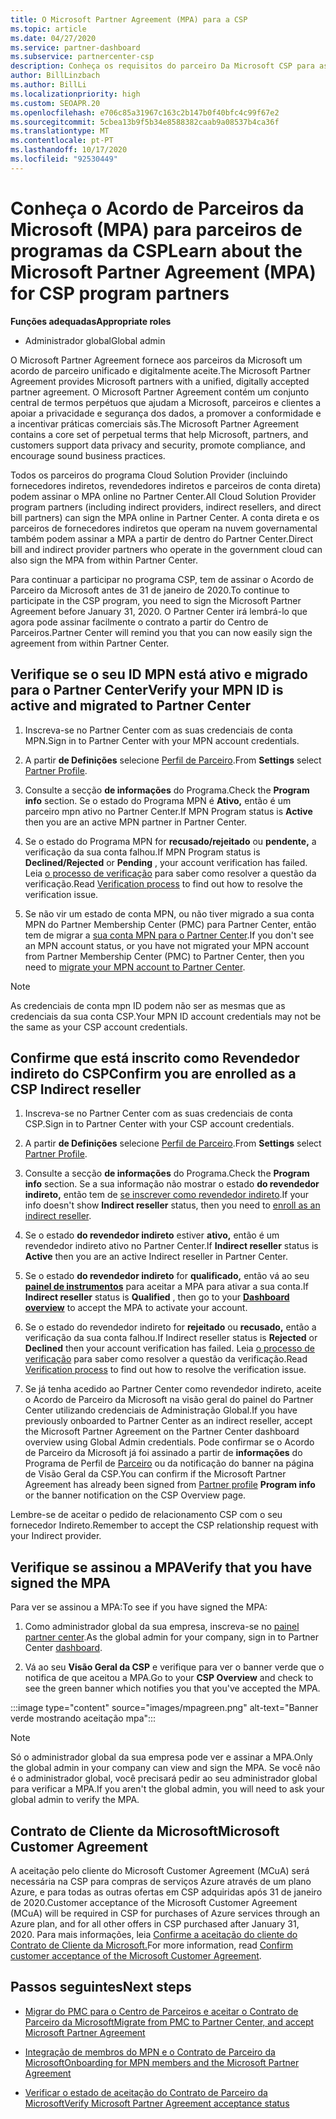 ```yaml
---
title: O Microsoft Partner Agreement (MPA) para a CSP
ms.topic: article
ms.date: 04/27/2020
ms.service: partner-dashboard
ms.subservice: partnercenter-csp
description: Conheça os requisitos do parceiro Da Microsoft CSP para assinar e verificar este Acordo de Parceiro microsoft unificado e aceite digitalmente (MPA).
author: BillLinzbach
ms.author: BillLi
ms.localizationpriority: high
ms.custom: SEOAPR.20
ms.openlocfilehash: e706c85a31967c163c2b147b0f40bfc4c99f67e2
ms.sourcegitcommit: 5cbea13b9f5b34e8588382caab9a08537b4ca36f
ms.translationtype: MT
ms.contentlocale: pt-PT
ms.lasthandoff: 10/17/2020
ms.locfileid: "92530449"
---
```

# <a name="learn-about-the-microsoft-partner-agreement-mpa-for-csp-program-partners"></a><span data-ttu-id="9fa9b-103">Conheça o Acordo de Parceiros da Microsoft (MPA) para parceiros de programas da CSP</span><span class="sxs-lookup"><span data-stu-id="9fa9b-103">Learn about the Microsoft Partner Agreement (MPA) for CSP program partners</span></span>

<span data-ttu-id="9fa9b-104">**Funções adequadas**</span><span class="sxs-lookup"><span data-stu-id="9fa9b-104">**Appropriate roles**</span></span>

- <span data-ttu-id="9fa9b-105">Administrador global</span><span class="sxs-lookup"><span data-stu-id="9fa9b-105">Global admin</span></span>

<span data-ttu-id="9fa9b-106">O Microsoft Partner Agreement fornece aos parceiros da Microsoft um acordo de parceiro unificado e digitalmente aceite.</span><span class="sxs-lookup"><span data-stu-id="9fa9b-106">The Microsoft Partner Agreement provides Microsoft partners with a unified, digitally accepted partner agreement.</span></span> <span data-ttu-id="9fa9b-107">O Microsoft Partner Agreement contém um conjunto central de termos perpétuos que ajudam a Microsoft, parceiros e clientes a apoiar a privacidade e segurança dos dados, a promover a conformidade e a incentivar práticas comerciais sãs.</span><span class="sxs-lookup"><span data-stu-id="9fa9b-107">The Microsoft Partner Agreement contains a core set of perpetual terms that help Microsoft, partners, and customers support data privacy and security, promote compliance, and encourage sound business practices.</span></span>

<span data-ttu-id="9fa9b-108">Todos os parceiros do programa Cloud Solution Provider (incluindo fornecedores indiretos, revendedores indiretos e parceiros de conta direta) podem assinar o MPA online no Partner Center.</span><span class="sxs-lookup"><span data-stu-id="9fa9b-108">All Cloud Solution Provider program partners (including indirect providers, indirect resellers, and direct bill partners) can sign the MPA online in Partner Center.</span></span> <span data-ttu-id="9fa9b-109">A conta direta e os parceiros de fornecedores indiretos que operam na nuvem governamental também podem assinar a MPA a partir de dentro do Partner Center.</span><span class="sxs-lookup"><span data-stu-id="9fa9b-109">Direct bill and indirect provider partners who operate in the government cloud can also sign the MPA from within Partner Center.</span></span>

<span data-ttu-id="9fa9b-110">Para continuar a participar no programa CSP, tem de assinar o Acordo de Parceiro da Microsoft antes de 31 de janeiro de 2020.</span><span class="sxs-lookup"><span data-stu-id="9fa9b-110">To continue to participate in the CSP program, you need to sign the Microsoft Partner Agreement before January 31, 2020.</span></span> <span data-ttu-id="9fa9b-111">O Partner Center irá lembrá-lo que agora pode assinar facilmente o contrato a partir do Centro de Parceiros.</span><span class="sxs-lookup"><span data-stu-id="9fa9b-111">Partner Center will remind you that you can now easily sign the agreement from within Partner Center.</span></span>

## <a name="verify-your-mpn-id-is-active-and-migrated-to-partner-center"></a><span data-ttu-id="9fa9b-112">Verifique se o seu ID MPN está ativo e migrado para o Partner Center</span><span class="sxs-lookup"><span data-stu-id="9fa9b-112">Verify your MPN ID is active and migrated to Partner Center</span></span>

1. <span data-ttu-id="9fa9b-113">Inscreva-se no Partner Center com as suas credenciais de conta MPN.</span><span class="sxs-lookup"><span data-stu-id="9fa9b-113">Sign in to Partner Center with your MPN account credentials.</span></span>
 
1. <span data-ttu-id="9fa9b-114">A partir **de Definições** selecione [Perfil de Parceiro](https://partner.microsoft.com/pcv/accountsettings/connectedpartnerprofile).</span><span class="sxs-lookup"><span data-stu-id="9fa9b-114">From **Settings** select [Partner Profile](https://partner.microsoft.com/pcv/accountsettings/connectedpartnerprofile).</span></span>

1. <span data-ttu-id="9fa9b-115">Consulte a secção **de informações** do Programa.</span><span class="sxs-lookup"><span data-stu-id="9fa9b-115">Check the **Program info** section.</span></span> <span data-ttu-id="9fa9b-116">Se o estado do Programa MPN é **Ativo,** então é um parceiro mpn ativo no Partner Center.</span><span class="sxs-lookup"><span data-stu-id="9fa9b-116">If MPN Program status is **Active** then you are an active MPN partner in Partner Center.</span></span>
 
1. <span data-ttu-id="9fa9b-117">Se o estado do Programa MPN for **recusado/rejeitado** ou **pendente,** a verificação da sua conta falhou.</span><span class="sxs-lookup"><span data-stu-id="9fa9b-117">If MPN Program status is **Declined/Rejected** or **Pending** , your account verification has failed.</span></span> <span data-ttu-id="9fa9b-118">Leia [o processo de verificação](verification-responses.md) para saber como resolver a questão da verificação.</span><span class="sxs-lookup"><span data-stu-id="9fa9b-118">Read [Verification process](verification-responses.md) to find out how to resolve the verification issue.</span></span>

1. <span data-ttu-id="9fa9b-119">Se não vir um estado de conta MPN, ou não tiver migrado a sua conta MPN do Partner Membership Center (PMC) para Partner Center, então tem de migrar a [sua conta MPN para o Partner Center](move-pmc-pc-map.md).</span><span class="sxs-lookup"><span data-stu-id="9fa9b-119">If you don't see an MPN account status, or you have not migrated your MPN account from Partner Membership Center (PMC) to Partner Center, then you need to [migrate your MPN account to Partner Center](move-pmc-pc-map.md).</span></span>

>[!NOTE]
><span data-ttu-id="9fa9b-120">As credenciais de conta mpn ID podem não ser as mesmas que as credenciais da sua conta CSP.</span><span class="sxs-lookup"><span data-stu-id="9fa9b-120">Your MPN ID account credentials may not be the same as your CSP account credentials.</span></span>

## <a name="confirm-you-are-enrolled-as-a-csp-indirect-reseller"></a><span data-ttu-id="9fa9b-121">Confirme que está inscrito como Revendedor indireto do CSP</span><span class="sxs-lookup"><span data-stu-id="9fa9b-121">Confirm you are enrolled as a CSP Indirect reseller</span></span>

1. <span data-ttu-id="9fa9b-122">Inscreva-se no Partner Center com as suas credenciais de conta CSP.</span><span class="sxs-lookup"><span data-stu-id="9fa9b-122">Sign in to Partner Center with your CSP account credentials.</span></span>

1. <span data-ttu-id="9fa9b-123">A partir **de Definições** selecione [Perfil de Parceiro](https://partner.microsoft.com/pcv/accountsettings/partnerprofile).</span><span class="sxs-lookup"><span data-stu-id="9fa9b-123">From **Settings** select [Partner Profile](https://partner.microsoft.com/pcv/accountsettings/partnerprofile).</span></span>

1. <span data-ttu-id="9fa9b-124">Consulte a secção **de informações** do Programa.</span><span class="sxs-lookup"><span data-stu-id="9fa9b-124">Check the **Program info** section.</span></span> <span data-ttu-id="9fa9b-125">Se a sua informação não mostrar o estado **do revendedor indireto,** então tem de [se inscrever como revendedor indireto](https://partner.microsoft.com/cloud-solution-provider/whats-required).</span><span class="sxs-lookup"><span data-stu-id="9fa9b-125">If your info doesn't show **Indirect reseller** status, then you need to [enroll as an indirect reseller](https://partner.microsoft.com/cloud-solution-provider/whats-required).</span></span>

1. <span data-ttu-id="9fa9b-126">Se o estado  **do revendedor indireto** estiver **ativo,** então é um revendedor indireto ativo no Partner Center.</span><span class="sxs-lookup"><span data-stu-id="9fa9b-126">If  **Indirect reseller** status is **Active** then you are an active Indirect reseller in Partner Center.</span></span>
 
4. <span data-ttu-id="9fa9b-127">Se o estado  **do revendedor indireto** for **qualificado,** então vá ao seu [**painel de instrumentos**](https://partner.microsoft.com/pcv/dashboard/overview) para aceitar a MPA para ativar a sua conta.</span><span class="sxs-lookup"><span data-stu-id="9fa9b-127">If  **Indirect reseller** status is **Qualified** , then go to your [**Dashboard overview**](https://partner.microsoft.com/pcv/dashboard/overview) to accept the MPA to activate your account.</span></span>
 
1. <span data-ttu-id="9fa9b-128">Se o estado do revendedor indireto for **rejeitado** ou **recusado,** então a verificação da sua conta falhou.</span><span class="sxs-lookup"><span data-stu-id="9fa9b-128">If Indirect reseller status is **Rejected** or **Declined** then your account verification has failed.</span></span> <span data-ttu-id="9fa9b-129">Leia [o processo de verificação](verification-responses.md) para saber como resolver a questão da verificação.</span><span class="sxs-lookup"><span data-stu-id="9fa9b-129">Read [Verification process](verification-responses.md) to find out how to resolve the verification issue.</span></span>

1. <span data-ttu-id="9fa9b-130">Se já tenha acedido ao Partner Center como revendedor indireto, aceite o Acordo de Parceiro da Microsoft na visão geral do painel do Partner Center utilizando credenciais de Administração Global.</span><span class="sxs-lookup"><span data-stu-id="9fa9b-130">If you have previously onboarded to Partner Center as an indirect reseller, accept the Microsoft Partner Agreement on the Partner Center dashboard overview using Global Admin credentials.</span></span> <span data-ttu-id="9fa9b-131">Pode confirmar se o Acordo de Parceiro da Microsoft já foi assinado a partir de **informações** do Programa de Perfil de [Parceiro](https://partner.microsoft.com/pcv/accountsettings/partnerprofile) ou da notificação do banner na página de Visão Geral da CSP.</span><span class="sxs-lookup"><span data-stu-id="9fa9b-131">You can confirm if the Microsoft Partner Agreement has already been signed from [Partner profile](https://partner.microsoft.com/pcv/accountsettings/partnerprofile) **Program info** or the banner notification on the CSP Overview page.</span></span>

<span data-ttu-id="9fa9b-132">Lembre-se de aceitar o pedido de relacionamento CSP com o seu fornecedor Indireto.</span><span class="sxs-lookup"><span data-stu-id="9fa9b-132">Remember to accept the CSP relationship request with your Indirect provider.</span></span>

## <a name="verify-that-you-have-signed-the-mpa"></a><span data-ttu-id="9fa9b-133">Verifique se assinou a MPA</span><span class="sxs-lookup"><span data-stu-id="9fa9b-133">Verify that you have signed the MPA</span></span>

<span data-ttu-id="9fa9b-134">Para ver se assinou a MPA:</span><span class="sxs-lookup"><span data-stu-id="9fa9b-134">To see if you have signed the MPA:</span></span>

1. <span data-ttu-id="9fa9b-135">Como administrador global da sua empresa, inscreva-se no [painel partner center](https://partner.microsoft.com/dashboard/home).</span><span class="sxs-lookup"><span data-stu-id="9fa9b-135">As the global admin for your company, sign in to Partner Center [dashboard](https://partner.microsoft.com/dashboard/home).</span></span>

2. <span data-ttu-id="9fa9b-136">Vá ao seu **Visão Geral da CSP** e verifique para ver o banner verde que o notifica de que aceitou a MPA.</span><span class="sxs-lookup"><span data-stu-id="9fa9b-136">Go to your **CSP Overview** and check to see the green banner which notifies you that you've accepted the MPA.</span></span>
 
:::image type="content" source="images/mpagreen.png" alt-text="Banner verde mostrando aceitação mpa":::

>[!NOTE]
><span data-ttu-id="9fa9b-138">Só o administrador global da sua empresa pode ver e assinar a MPA.</span><span class="sxs-lookup"><span data-stu-id="9fa9b-138">Only the global admin in your company can view and sign the MPA.</span></span> <span data-ttu-id="9fa9b-139">Se você não é o administrador global, você precisará pedir ao seu administrador global para verificar a MPA.</span><span class="sxs-lookup"><span data-stu-id="9fa9b-139">If you aren't the global admin, you will need to ask your global admin to verify the MPA.</span></span>

## <a name="microsoft-customer-agreement"></a><span data-ttu-id="9fa9b-140">Contrato de Cliente da Microsoft</span><span class="sxs-lookup"><span data-stu-id="9fa9b-140">Microsoft Customer Agreement</span></span>

<span data-ttu-id="9fa9b-141">A aceitação pelo cliente do Microsoft Customer Agreement (MCuA) será necessária na CSP para compras de serviços Azure através de um plano Azure, e para todas as outras ofertas em CSP adquiridas após 31 de janeiro de 2020.</span><span class="sxs-lookup"><span data-stu-id="9fa9b-141">Customer acceptance of the Microsoft Customer Agreement (MCuA) will be required in CSP for purchases of Azure services through an Azure plan, and for all other offers in CSP purchased after January 31, 2020.</span></span> <span data-ttu-id="9fa9b-142">Para mais informações, leia [Confirme a aceitação do cliente do Contrato de Cliente da Microsoft.](confirm-customer-agreement.md)</span><span class="sxs-lookup"><span data-stu-id="9fa9b-142">For more information, read [Confirm customer acceptance of the Microsoft Customer Agreement](confirm-customer-agreement.md).</span></span>

## <a name="next-steps"></a><span data-ttu-id="9fa9b-143">Passos seguintes</span><span class="sxs-lookup"><span data-stu-id="9fa9b-143">Next steps</span></span>

- [<span data-ttu-id="9fa9b-144">Migrar do PMC para o Centro de Parceiros e aceitar o Contrato de Parceiro da Microsoft</span><span class="sxs-lookup"><span data-stu-id="9fa9b-144">Migrate from PMC to Partner Center, and accept Microsoft Partner Agreement</span></span>](https://assetsprod.microsoft.com/mpn/migrate-pmc-pc-mpa-guide.pptx)

- [<span data-ttu-id="9fa9b-145">Integração de membros do MPN e o Contrato de Parceiro da Microsoft</span><span class="sxs-lookup"><span data-stu-id="9fa9b-145">Onboarding for MPN members and the Microsoft Partner Agreement</span></span>](https://assetsprod.microsoft.com/mpn/onboard-pc-csp-mpn-mpa-guide.pptx)

- [<span data-ttu-id="9fa9b-146">Verificar o estado de aceitação do Contrato de Parceiro da Microsoft</span><span class="sxs-lookup"><span data-stu-id="9fa9b-146">Verify Microsoft Partner Agreement acceptance status</span></span>](https://assetsprod.microsoft.com/mpn/verify-mpa-acceptance-status.pptx)
